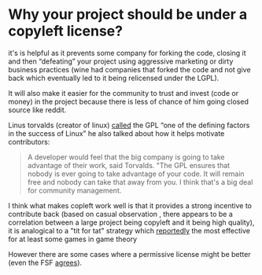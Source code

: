 # Why your project should be under a copyleft license?

it's is helpful as it prevents some company for forking the code, closing it and then “defeating” your project using aggressive marketing or dirty business practices (wine had companies that forked the code and not give back which eventually led to it being relicensed under the LGPL).

It will also make it easier for the community to trust and invest (code or money) in the project because there is less of chance of him going closed source like reddit.

Linus torvalds (creator of linux) [called](https://www.cio.com/article/3112582/linus-torvalds-says-gpl-was-defining-factor-in-linuxs-success.html) the GPL “one of the defining factors in the success of Linux” he also talked about how it helps motivate contributors:

> A developer would feel that the big company is going to take advantage of their work, said Torvalds. "The GPL ensures that nobody is ever going to take advantage of your code. It will remain free and nobody can take that away from you. I think that's a big deal for community management.
>

I think what makes copleft work well is that it provides a strong incentive to contribute back (based on casual observation , there appears to be a correlation between a large project being copyleft and it being high quality), it is analogical to a "tit for tat" strategy which [reportedly]([url](https://fs.blog/tit-for-tat/)) the most effective for at least some games in game theory

However there are some cases where a permissive license might be better (even the FSF [agrees](https://www.gnu.org/licenses/license-recommendations.html)).
